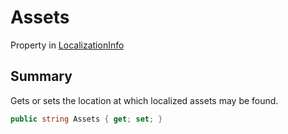 # Assets

Property in [LocalizationInfo](./)

## Summary

Gets or sets the location at which localized assets may be found.

```csharp
public string Assets { get; set; }
```
